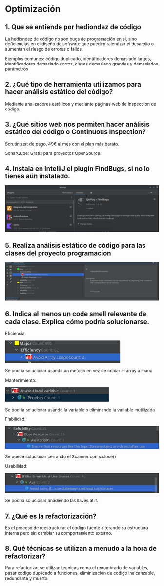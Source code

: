 # Optimización

## 1. Que se entiende por hediondez de código

La hediondez de código no son bugs de programación en sí, sino deficiencias en el diseño de software que pueden ralentizar el desarollo o aumentan el riesgo de errores o fallos.

Ejemplos comunes: código duplicado,  identificadores demasiado largos, identificadores demasiado cortos, clases demasiado grandes y demasiados parámetros



## 2. ¿Qué tipo de herramienta utilizamos para hacer análisis estático del código?

Mediante analizadores estáticos y mediante páginas web de inspección de código.

## 3. ¿Qué sitios web nos permiten hacer análisis estático del código o **Continuous Inspection**?

Scrutinizer: de pago, 49€ al mes con el plan más barato.

SonarQube: Gratis para proyectos OpenSource.



## 4. Instala en IntelliJ el plugin **FindBugs**, si no lo tienes aún instalado.

![image-20230131205801413](images/image-20230131205801413.png)



## 5. Realiza **análisis estático de código** para las clases del proyecto programacion

![image-20230214002133604](images/image-20230214002133604.png)



## 6. Indica al menos un code smell relevante de cada clase. Explica cómo podría solucionarse.



Eficiencia: 

![image-20230214002357547](images/image-20230214002357547.png)

Se podria solucionar usando un metodo en vez de copiar el array a mano



Mantenimiento:

![image-20230214002652677](images/image-20230214002652677.png)

Se podria solucionar usando la variable o eliminando la variable inutilizada



Fiabilidad:

![image-20230214002846441](images/image-20230214002846441.png)

Se puede solucionar cerrando el Scanner con s.close()



Usabilidad:

![image-20230214003026650](images/image-20230214003026650.png)



Se podria solucionar añadiendo las llaves al if.

## 7. ¿Qué es la refactorización?

Es el proceso de reestructurar el codigo fuente alterando su estructura interna pero sin cambiar su comportamiento externo. 



## 8. Qué técnicas se utilizan a menudo a la hora de refactorizar? 

Para refactorizar se utilizan tecnicas como el renombrado de variables, pasar codigo duplicado a funciones, eliminizacion de codigo inalcanzable, redundante y muerto.
